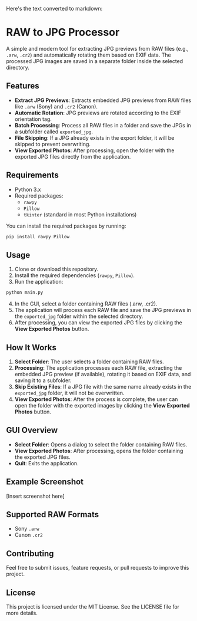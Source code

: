Here's the text converted to markdown:

# RAW to JPG Processor

A simple and modern tool for extracting JPG previews from RAW files (e.g., `.arw`, `.cr2`) and automatically rotating them based on EXIF data. The processed JPG images are saved in a separate folder inside the selected directory.

## Features

- **Extract JPG Previews**: Extracts embedded JPG previews from RAW files like `.arw` (Sony) and `.cr2` (Canon).
- **Automatic Rotation**: JPG previews are rotated according to the EXIF orientation tag.
- **Batch Processing**: Process all RAW files in a folder and save the JPGs in a subfolder called `exported_jpg`.
- **File Skipping**: If a JPG already exists in the export folder, it will be skipped to prevent overwriting.
- **View Exported Photos**: After processing, open the folder with the exported JPG files directly from the application.

## Requirements

- Python 3.x
- Required packages:
  - `rawpy`
  - `Pillow`
  - `tkinter` (standard in most Python installations)
  
You can install the required packages by running:

```bash
pip install rawpy Pillow
```

## Usage

1. Clone or download this repository.
2. Install the required dependencies (`rawpy`, `Pillow`).
3. Run the application:

```bash
python main.py
```

4. In the GUI, select a folder containing RAW files (.arw, .cr2).
5. The application will process each RAW file and save the JPG previews in the `exported_jpg` folder within the selected directory.
6. After processing, you can view the exported JPG files by clicking the **View Exported Photos** button.

## How It Works

1. **Select Folder**: The user selects a folder containing RAW files.
2. **Processing**: The application processes each RAW file, extracting the embedded JPG preview (if available), rotating it based on EXIF data, and saving it to a subfolder.
3. **Skip Existing Files**: If a JPG file with the same name already exists in the `exported_jpg` folder, it will not be overwritten.
4. **View Exported Photos**: After the process is complete, the user can open the folder with the exported images by clicking the **View Exported Photos** button.

## GUI Overview

* **Select Folder**: Opens a dialog to select the folder containing RAW files.
* **View Exported Photos**: After processing, opens the folder containing the exported JPG files.
* **Quit**: Exits the application.

## Example Screenshot

[Insert screenshot here]

## Supported RAW Formats

* Sony `.arw`
* Canon `.cr2`

## Contributing

Feel free to submit issues, feature requests, or pull requests to improve this project.

## License

This project is licensed under the MIT License. See the LICENSE file for more details.
